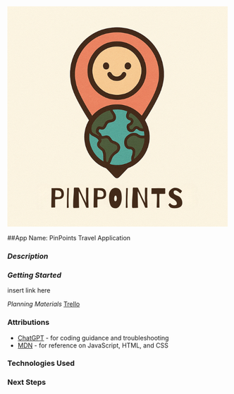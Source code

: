 ![pinpoints-logo](./public/images/pinpoints-logo.png)

##App Name: PinPoints Travel Application

### *Description*

### *Getting Started*
insert link here

*Planning Materials*
[Trello](https://trello.com/b/vTrLIz6H/pinpoints-project-2-planning)

### Attributions
* [ChatGPT](https://www.chatgpt.com) - for coding guidance and troubleshooting
* [MDN](https://developer.mozilla.org/en-US/) - for reference on JavaScript, HTML, and CSS

### Technologies Used

### Next Steps 